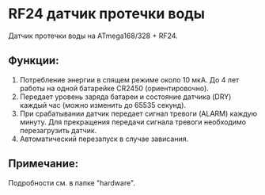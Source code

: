 # RF24 датчик протечки воды
Датчик протечки воды на ATmega168/328 + RF24.

## Функции:

1. Потребление энергии в спящем режиме около 10 мкА. До 4 лет работы на одной батарейке CR2450 (ориентировочно).
2. Передает уровень заряда батареи и состояние датчика (DRY) каждый час (можно изменить до 65535 секунд).
3. При срабатывании датчик передает сигнал тревоги (ALARM) каждую минуту. Для прекращения передачи сигнала тревоги необходимо перезагрузить датчик.
4. Автоматический перезапуск в случае зависания.

## Примечание:

Подробности см. в папке "hardware".